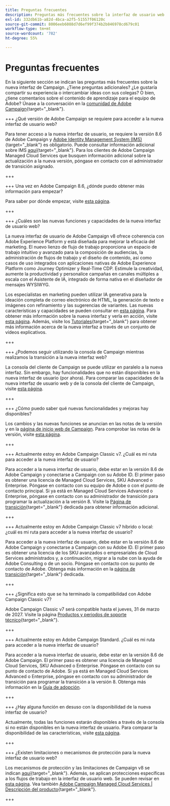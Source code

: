 ```yaml
---
title: Preguntas frecuentes
description: Preguntas más frecuentes sobre la interfaz de usuario web de Campaign
exl-id: 332db61b-a82d-4bca-a2f5-51557f06120c
source-git-commit: 8006eeb6088d7d6ef99f374b2b846978cd679c01
workflow-type: tm+mt
source-wordcount: '782'
ht-degree: 55%

---
```


# Preguntas frecuentes

En la siguiente sección se indican las preguntas más frecuentes sobre la nueva interfaz de Campaign. ¿Tiene preguntas adicionales? ¿Le gustaría compartir su experiencia o intercambiar ideas con sus colegas? O bien, ¿tiene comentarios sobre el contenido de aprendizaje para el equipo de Adobe? Únase a la conversación en la [comunidad de Adobe Campaign](https://experienceleaguecommunities.adobe.com/t5/adobe-campaign-classic-v7/ct-p/adobe-campaign-classic-community?profile.language=es){target="_blank"}.

+++ ¿Qué versión de Adobe Campaign se requiere para acceder a la nueva interfaz de usuario web?

Para tener acceso a la nueva interfaz de usuario, se requiere la versión 8.6 de Adobe Campaign y [Adobe Identity Management System (IMS)](https://helpx.adobe.com/es/enterprise/using/identity.html){target="_blank"} es obligatorio. Puede consultar información adicional sobre IMS [aquí](https://experienceleague.adobe.com/es/docs/campaign/technotes-ac/tn-new/migrate-users-to-ims){target="_blank"}. Para los clientes de Adobe Campaign Managed Cloud Services que busquen información adicional sobre la actualización a la nueva versión, póngase en contacto con el administrador de transición asignado.

+++

+++ Una vez en Adobe Campaign 8.6, ¿dónde puedo obtener más información para empezar?

Para saber por dónde empezar, visite [esta página](../get-started/get-started.md).

+++

+++ ¿Cuáles son las nuevas funciones y capacidades de la nueva interfaz de usuario web?

La nueva interfaz de usuario de Adobe Campaign v8 ofrece coherencia con Adobe Experience Platform y está diseñada para mejorar la eficacia del marketing. El nuevo lienzo de flujo de trabajo proporciona un espacio de trabajo intuitivo y avanzado para la composición de audiencias, la administración de flujos de trabajo y el diseño de contenido, así como casos de uso integrados con aplicaciones nativas de Adobe Experience Platform como Journey Optimizer y Real-Time CDP. Estimule la creatividad, aumente la productividad y personalice campañas en canales múltiples a escala con el Asistente de IA, integrado de forma nativa en el diseñador de mensajes WYSIWYG.

Los especialistas en marketing pueden utilizar IA generativa para la ideación completa de correo electrónico de HTML, la generación de texto e imágenes con refinamiento y las sugerencias de variantes. Las nuevas características y capacidades se pueden consultar en [esta página](../rn/whats-new.md). Para obtener más información sobre la nueva interfaz y verla en acción, visite [esta página](../get-started/user-interface.md). Además, visite los [Tutoriales](https://experienceleague.adobe.com/es/docs/campaign-web-learn/tutorials/overview){target="_blank"} para obtener más información acerca de la nueva interfaz a través de un conjunto de vídeos explicativos.

+++

+++ ¿Podemos seguir utilizando la consola de Campaign mientras realizamos la transición a la nueva interfaz web?

La consola del cliente de Campaign se puede utilizar en paralelo a la nueva interfaz. Sin embargo, hay funcionalidades que no están disponibles en la nueva interfaz de usuario (por ahora). Para comparar las capacidades de la nueva interfaz de usuario web y de la consola del cliente de Campaign, visite [esta página](../get-started/capability-matrix.md).

+++

+++ ¿Cómo puedo saber qué nuevas funcionalidades y mejoras hay disponibles?

Los cambios y las nuevas funciones se anuncian en las notas de la versión y en la [página de inicio web de Campaign](../get-started/user-interface.md#user-interface-home). Para comprobar las notas de la versión, visite [esta página](../rn/release-notes.md).

+++

+++ Actualmente estoy en Adobe Campaign Classic v7. ¿Cuál es mi ruta para acceder a la nueva interfaz de usuario?

Para acceder a la nueva interfaz de usuario, debe estar en la versión 8.6 de Adobe Campaign y conectarse a Campaign con su Adobe ID. El primer paso es obtener una licencia de Managed Cloud Services, SKU Advanced o Enterprise. Póngase en contacto con su equipo de Adobe o con el punto de contacto principal. Si ya está en Managed Cloud Services Advanced o Enterprise, póngase en contacto con su administrador de transición para programar la actualización a la versión 8. Visite la [Página de transición](https://experienceleague.adobe.com/es/docs/campaign/campaign-v8/new/v7-to-v8){target="_blank"} dedicada para obtener información adicional.

+++

+++ Actualmente estoy en Adobe Campaign Classic v7 híbrido o local: ¿cuál es mi ruta para acceder a la nueva interfaz de usuario?

Para acceder a la nueva interfaz de usuario, debe estar en la versión 8.6 de Adobe Campaign y conectarse a Campaign con su Adobe ID. El primer paso es obtener una licencia de los SKU avanzados o empresariales de Cloud Services administrados y, a continuación, migrar a la nube con la ayuda de Adobe Consulting o de un socio. Póngase en contacto con su punto de contacto de Adobe. Obtenga más información en la [página de transición](https://experienceleague.adobe.com/es/docs/campaign/campaign-v8/new/v7-to-v8){target="_blank"} dedicada.

+++

+++ ¿Significa esto que se ha terminado la compatibilidad con Adobe Campaign Classic v7?

Adobe Campaign Classic v7 será compatible hasta el jueves, 31 de marzo de 2027. Visite la página [Productos y periodos de soporte técnico](https://helpx.adobe.com/es/support/programs/eol-matrix.html){target="_blank"}.

+++

+++ Actualmente estoy en Adobe Campaign Standard. ¿Cuál es mi ruta para acceder a la nueva interfaz de usuario?

Para acceder a la nueva interfaz de usuario, debe estar en la versión 8.6 de Adobe Campaign. El primer paso es obtener una licencia de Managed Cloud Services, SKU Advanced o Enterprise. Póngase en contacto con su punto de contacto de Adobe. Si ya está en Managed Cloud Services Advanced o Enterprise, póngase en contacto con su administrador de transición para programar la transición a la versión 8. Obtenga más información en la [Guía de adopción](../../adoption/home.md).

+++

+++ ¿Hay alguna función en desuso con la disponibilidad de la nueva interfaz de usuario?

Actualmente, todas las funciones estarán disponibles a través de la consola si no están disponibles en la nueva interfaz de usuario. Para comparar la disponibilidad de las características, visite [esta página](../get-started/capability-matrix.md).

+++

+++ ¿Existen limitaciones o mecanismos de protección para la nueva interfaz de usuario web?

Los mecanismos de protección y las limitaciones de Campaign v8 se indican [aquí](https://experienceleague.adobe.com/es/docs/campaign/campaign-v8/releases/ac-guardrails){target="_blank"}. Además, se aplican protecciones específicas a los flujos de trabajo en la interfaz de usuario web. Se pueden revisar en [esta página](../get-started/guardrails.md). Vea también [Adobe Campaign Managed Cloud Services | Descripción del producto](https://helpx.adobe.com/es/legal/product-descriptions/adobe-campaign-managed-cloud-services.html){target="_blank"}.

+++